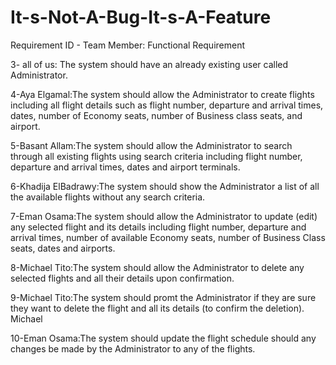 # It-s-Not-A-Bug-It-s-A-Feature

Requirement ID - Team Member: Functional Requirement

3- all of us: The system should have an already existing user called Administrator.

4-Aya Elgamal:The system should allow the Administrator to create flights including all flight details such as flight number, departure and arrival times, dates, number of Economy seats, number of Business class seats, and airport.

5-Basant Allam:The system should allow the Administrator  to search through all existing flights using search criteria including flight number, departure and arrival times, dates and airport terminals.

6-Khadija ElBadrawy:The system should show the Administrator a list of all the available flights without any search criteria.

7-Eman Osama:The system should allow the Administrator to update (edit) any selected flight and its details including flight number, departure and arrival times, number of available Economy seats, number of Business Class seats, dates and airports.

8-Michael Tito:The system should allow the Administrator to delete any selected flights and all their details upon confirmation.

9-Michael Tito:The system should promt the Administrator if they are sure they want to delete the flight and all its details (to confirm the deletion).	Michael

10-Eman Osama:The system should update the flight schedule should any changes be made by the Administrator to any of the flights.
